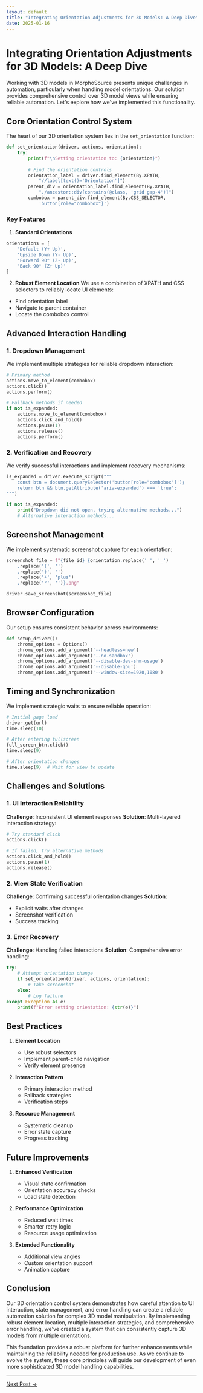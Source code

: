 ```yaml
---
layout: default
title: "Integrating Orientation Adjustments for 3D Models: A Deep Dive"
date: 2025-01-16
---
```




# Integrating Orientation Adjustments for 3D Models: A Deep Dive

Working with 3D models in MorphoSource presents unique challenges in automation, particularly when handling model orientations. Our solution provides comprehensive control over 3D model views while ensuring reliable automation. Let's explore how we've implemented this functionality.

## Core Orientation Control System

The heart of our 3D orientation system lies in the `set_orientation` function:

```python
def set_orientation(driver, actions, orientation):
    try:
        print(f"\nSetting orientation to: {orientation}")
        
        # Find the orientation controls
        orientation_label = driver.find_element(By.XPATH, 
            "//label[text()='Orientation']")
        parent_div = orientation_label.find_element(By.XPATH, 
            "./ancestor::div[contains(@class, 'grid gap-4')]")
        combobox = parent_div.find_element(By.CSS_SELECTOR, 
            'button[role="combobox"]')
```

### Key Features

1. **Standard Orientations**
```python
orientations = [
    'Default (Y+ Up)',
    'Upside Down (Y- Up)',
    'Forward 90° (Z- Up)',
    'Back 90° (Z+ Up)'
]
```

2. **Robust Element Location**
We use a combination of XPATH and CSS selectors to reliably locate UI elements:
- Find orientation label
- Navigate to parent container
- Locate the combobox control

## Advanced Interaction Handling

### 1. Dropdown Management
We implement multiple strategies for reliable dropdown interaction:

```python
# Primary method
actions.move_to_element(combobox)
actions.click()
actions.perform()

# Fallback methods if needed
if not is_expanded:
    actions.move_to_element(combobox)
    actions.click_and_hold()
    actions.pause(1)
    actions.release()
    actions.perform()
```

### 2. Verification and Recovery
We verify successful interactions and implement recovery mechanisms:

```python
is_expanded = driver.execute_script("""
    const btn = document.querySelector('button[role="combobox"]');
    return btn && btn.getAttribute('aria-expanded') === 'true';
""")

if not is_expanded:
    print("Dropdown did not open, trying alternative methods...")
    # Alternative interaction methods...
```

## Screenshot Management

We implement systematic screenshot capture for each orientation:

```python
screenshot_file = f"{file_id}_{orientation.replace(' ', '_')
    .replace('(', '')
    .replace(')', '')
    .replace('+', 'plus')
    .replace('°', '')}.png"

driver.save_screenshot(screenshot_file)
```

## Browser Configuration

Our setup ensures consistent behavior across environments:

```python
def setup_driver():
    chrome_options = Options()
    chrome_options.add_argument('--headless=new')
    chrome_options.add_argument('--no-sandbox')
    chrome_options.add_argument('--disable-dev-shm-usage')
    chrome_options.add_argument('--disable-gpu')
    chrome_options.add_argument('--window-size=1920,1080')
```

## Timing and Synchronization

We implement strategic waits to ensure reliable operation:

```python
# Initial page load
driver.get(url)
time.sleep(10)

# After entering fullscreen
full_screen_btn.click()
time.sleep(9)

# After orientation changes
time.sleep(9)  # Wait for view to update
```

## Challenges and Solutions

### 1. UI Interaction Reliability
**Challenge**: Inconsistent UI element responses
**Solution**: Multi-layered interaction strategy:
```python
# Try standard click
actions.click()

# If failed, try alternative methods
actions.click_and_hold()
actions.pause(1)
actions.release()
```

### 2. View State Verification
**Challenge**: Confirming successful orientation changes
**Solution**: 
- Explicit waits after changes
- Screenshot verification
- Success tracking

### 3. Error Recovery
**Challenge**: Handling failed interactions
**Solution**: Comprehensive error handling:
```python
try:
    # Attempt orientation change
    if set_orientation(driver, actions, orientation):
        # Take screenshot
    else:
        # Log failure
except Exception as e:
    print(f"Error setting orientation: {str(e)}")
```

## Best Practices

1. **Element Location**
   - Use robust selectors
   - Implement parent-child navigation
   - Verify element presence

2. **Interaction Pattern**
   - Primary interaction method
   - Fallback strategies
   - Verification steps

3. **Resource Management**
   - Systematic cleanup
   - Error state capture
   - Progress tracking

## Future Improvements

1. **Enhanced Verification**
   - Visual state confirmation
   - Orientation accuracy checks
   - Load state detection

2. **Performance Optimization**
   - Reduced wait times
   - Smarter retry logic
   - Resource usage optimization

3. **Extended Functionality**
   - Additional view angles
   - Custom orientation support
   - Animation capture

## Conclusion

Our 3D orientation control system demonstrates how careful attention to UI interaction, state management, and error handling can create a reliable automation solution for complex 3D model manipulation. By implementing robust element location, multiple interaction strategies, and comprehensive error handling, we've created a system that can consistently capture 3D models from multiple orientations.

This foundation provides a robust platform for further enhancements while maintaining the reliability needed for production use. As we continue to evolve the system, these core principles will guide our development of even more sophisticated 3D model handling capabilities.

---

[Next Post →](https://johntrue15.github.io/2025/01/17/Blog-17/)
